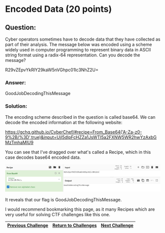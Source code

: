 # Encoded Data (20 points)

## Question:

Cyber operators sometimes have to decode data that they have collected as part of their analysis. The message below was encoded using a scheme widely used in computer programming to represent binary data in ASCII string format using a radix-64 representation. Can you decode the message?

R29vZEpvYkRlY29kaW5nVGhpc01lc3NhZ2U=

### Answer:

GoodJobDecodingThisMessage

### Solution:

The encoding scheme described in the question is called base64. We can decode the encoded information at the following website:

https://gchq.github.io/CyberChef/#recipe=From_Base64('A-Za-z0-9%2B/%3D',true)&input=UjI5dlpFcHZZa1JsWTI5a2FXNW5WR2hwYzAxbGMzTmhaMlU9

You can see that I've dragged over what's called a Recipe, which in this case decodes base64 encoded data.

[![flag.png](flag.png)](https://gchq.github.io/CyberChef/#recipe=From_Base64('A-Za-z0-9%2B/%3D',true)&input=UjI5dlpFcHZZa1JsWTI5a2FXNW5WR2hwYzAxbGMzTmhaMlU9)

It reveals that our flag is GoodJobDecodingThisMessage.

I would recommend bookmarking this page, as it many Recipes which are very useful for solving CTF challenges like this one.

| [Previous Challenge](/Challenges/Collect-And-Operate/4) | [Return to Challenges](/Challenges/../../../#modules) | [Next Challenge](/Challenges/Collect-And-Operate/6) |
| :------- | :-----: | ------: |